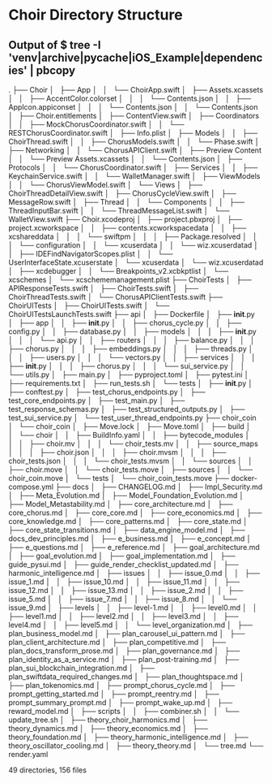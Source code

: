 # Choir Directory Structure
## Output of $ tree -I 'venv|archive|__pycache__|iOS_Example|dependencies' | pbcopy

.
├── Choir
│   ├── App
│   │   └── ChoirApp.swift
│   ├── Assets.xcassets
│   │   ├── AccentColor.colorset
│   │   │   └── Contents.json
│   │   ├── AppIcon.appiconset
│   │   │   └── Contents.json
│   │   └── Contents.json
│   ├── Choir.entitlements
│   ├── ContentView.swift
│   ├── Coordinators
│   │   ├── MockChorusCoordinator.swift
│   │   └── RESTChorusCoordinator.swift
│   ├── Info.plist
│   ├── Models
│   │   ├── ChoirThread.swift
│   │   ├── ChorusModels.swift
│   │   └── Phase.swift
│   ├── Networking
│   │   └── ChorusAPIClient.swift
│   ├── Preview Content
│   │   └── Preview Assets.xcassets
│   │       └── Contents.json
│   ├── Protocols
│   │   └── ChorusCoordinator.swift
│   ├── Services
│   │   ├── KeychainService.swift
│   │   └── WalletManager.swift
│   ├── ViewModels
│   │   └── ChorusViewModel.swift
│   └── Views
│       ├── ChoirThreadDetailView.swift
│       ├── ChorusCycleView.swift
│       ├── MessageRow.swift
│       ├── Thread
│       │   └── Components
│       │       ├── ThreadInputBar.swift
│       │       └── ThreadMessageList.swift
│       └── WalletView.swift
├── Choir.xcodeproj
│   ├── project.pbxproj
│   ├── project.xcworkspace
│   │   ├── contents.xcworkspacedata
│   │   ├── xcshareddata
│   │   │   └── swiftpm
│   │   │       ├── Package.resolved
│   │   │       └── configuration
│   │   └── xcuserdata
│   │       └── wiz.xcuserdatad
│   │           ├── IDEFindNavigatorScopes.plist
│   │           └── UserInterfaceState.xcuserstate
│   └── xcuserdata
│       └── wiz.xcuserdatad
│           ├── xcdebugger
│           │   └── Breakpoints_v2.xcbkptlist
│           └── xcschemes
│               └── xcschememanagement.plist
├── ChoirTests
│   ├── APIResponseTests.swift
│   ├── ChoirTests.swift
│   ├── ChoirThreadTests.swift
│   └── ChorusAPIClientTests.swift
├── ChoirUITests
│   ├── ChoirUITests.swift
│   └── ChoirUITestsLaunchTests.swift
├── api
│   ├── Dockerfile
│   ├── __init__.py
│   ├── app
│   │   ├── __init__.py
│   │   ├── chorus_cycle.py
│   │   ├── config.py
│   │   ├── database.py
│   │   ├── models
│   │   │   ├── __init__.py
│   │   │   └── api.py
│   │   ├── routers
│   │   │   ├── balance.py
│   │   │   ├── chorus.py
│   │   │   ├── embeddings.py
│   │   │   ├── threads.py
│   │   │   ├── users.py
│   │   │   └── vectors.py
│   │   ├── services
│   │   │   ├── __init__.py
│   │   │   ├── chorus.py
│   │   │   └── sui_service.py
│   │   └── utils.py
│   ├── main.py
│   ├── pyproject.toml
│   ├── pytest.ini
│   ├── requirements.txt
│   ├── run_tests.sh
│   └── tests
│       ├── __init__.py
│       ├── conftest.py
│       ├── test_chorus_endpoints.py
│       ├── test_core_endpoints.py
│       ├── test_main.py
│       ├── test_response_schemas.py
│       ├── test_structured_outputs.py
│       ├── test_sui_service.py
│       └── test_user_thread_endpoints.py
├── choir_coin
│   └── choir_coin
│       ├── Move.lock
│       ├── Move.toml
│       ├── build
│       │   └── choir
│       │       ├── BuildInfo.yaml
│       │       ├── bytecode_modules
│       │       │   ├── choir.mv
│       │       │   └── choir_tests.mv
│       │       ├── source_maps
│       │       │   ├── choir.json
│       │       │   ├── choir.mvsm
│       │       │   ├── choir_tests.json
│       │       │   └── choir_tests.mvsm
│       │       └── sources
│       │           ├── choir.move
│       │           └── choir_tests.move
│       ├── sources
│       │   └── choir_coin.move
│       └── tests
│           └── choir_coin_tests.move
├── docker-compose.yml
├── docs
│   ├── CHANGELOG.md
│   ├── Impl_Security.md
│   ├── Meta_Evolution.md
│   ├── Model_Foundation_Evolution.md
│   ├── Model_Metastability.md
│   ├── core_architecture.md
│   ├── core_chorus.md
│   ├── core_core.md
│   ├── core_economics.md
│   ├── core_knowledge.md
│   ├── core_patterns.md
│   ├── core_state.md
│   ├── core_state_transitions.md
│   ├── data_engine_model.md
│   ├── docs_dev_principles.md
│   ├── e_business.md
│   ├── e_concept.md
│   ├── e_questions.md
│   ├── e_reference.md
│   ├── goal_architecture.md
│   ├── goal_evolution.md
│   ├── goal_implementation.md
│   ├── guide_pysui.md
│   ├── guide_render_checklist_updated.md
│   ├── harmonic_intelligence.md
│   ├── issues
│   │   ├── issue_0.md
│   │   ├── issue_1.md
│   │   ├── issue_10.md
│   │   ├── issue_11.md
│   │   ├── issue_12.md
│   │   ├── issue_13.md
│   │   ├── issue_2.md
│   │   ├── issue_5.md
│   │   ├── issue_7.md
│   │   ├── issue_8.md
│   │   └── issue_9.md
│   ├── levels
│   │   ├── level-1.md
│   │   ├── level0.md
│   │   ├── level1.md
│   │   ├── level2.md
│   │   ├── level3.md
│   │   ├── level4.md
│   │   ├── level5.md
│   │   └── level_organization.md
│   ├── plan_business_model.md
│   ├── plan_carousel_ui_pattern.md
│   ├── plan_client_architecture.md
│   ├── plan_competitive.md
│   ├── plan_docs_transform_prose.md
│   ├── plan_governance.md
│   ├── plan_identity_as_a_service.md
│   ├── plan_post-training.md
│   ├── plan_sui_blockchain_integration.md
│   ├── plan_swiftdata_required_changes.md
│   ├── plan_thoughtspace.md
│   ├── plan_tokenomics.md
│   ├── prompt_chorus_cycle.md
│   ├── prompt_getting_started.md
│   ├── prompt_reentry.md
│   ├── prompt_summary_prompt.md
│   ├── prompt_wake_up.md
│   ├── reward_model.md
│   ├── scripts
│   │   ├── combiner.sh
│   │   └── update_tree.sh
│   ├── theory_choir_harmonics.md
│   ├── theory_dynamics.md
│   ├── theory_economics.md
│   ├── theory_foundation.md
│   ├── theory_harmonic_intelligence.md
│   ├── theory_oscillator_cooling.md
│   ├── theory_theory.md
│   └── tree.md
└── render.yaml

49 directories, 156 files
